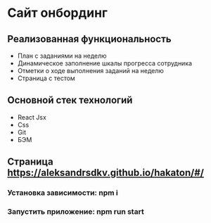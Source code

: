 # Сайт онбординг

## Реализованная функциональность

* План с заданиями на неделю
* Динамическое заполнение шкалы прогресса сотрудника
* Отметки о ходе выполнения заданий на неделю
* Страница с тестом

## Основной стек технологий

* React Jsx
* Css
* Git
* БЭМ

## Страница https://aleksandrsdkv.github.io/hakaton/#/


### Установка зависимости: npm i
### Запустить приложение: npm run start
